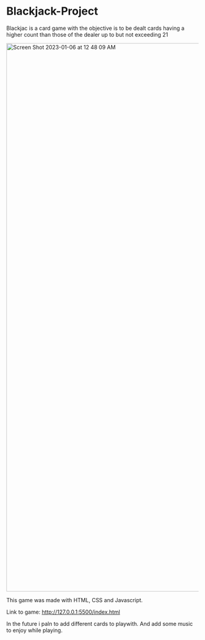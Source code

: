 # Blackjack-Project
Blackjac is a card game with the objective is to be dealt cards having a higher count than those of the dealer up to but not exceeding 21

<img width="1438" alt="Screen Shot 2023-01-06 at 12 48 09 AM" src="https://user-images.githubusercontent.com/108240508/210946087-0685aa8e-6dbb-43d4-aee9-a37174eb62d9.png">

This game was made with HTML, CSS and Javascript.

Link to game:
http://127.0.0.1:5500/index.html

In the future i paln to add different cards to playwith. And add some music to enjoy while playing.
